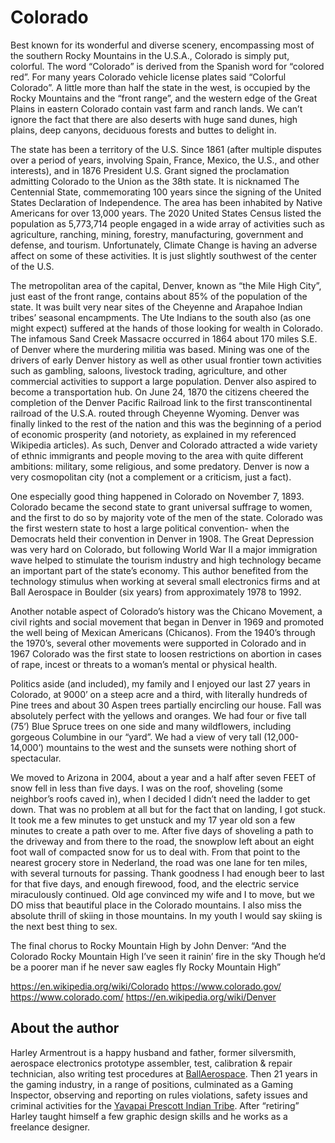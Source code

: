 # Colorado

Best known for its wonderful and diverse scenery, encompassing most of the southern Rocky
Mountains in the U.S.A., Colorado is simply put, colorful. The word “Colorado” is derived from
the Spanish word for “colored red”. For many years Colorado vehicle license plates said
“Colorful Colorado”. A little more than half the state in the west, is occupied by the Rocky
Mountains and the “front range”, and the western edge of the Great Plains in eastern
Colorado contain vast farm and ranch lands. We can’t ignore the fact that there are also
deserts with huge sand dunes, high plains, deep canyons, deciduous forests and buttes to
delight in.

The state has been a territory of the U.S. Since 1861 (after multiple disputes over a period of
years, involving Spain, France, Mexico, the U.S., and other interests), and in 1876 President
U.S. Grant signed the proclamation admitting Colorado to the Union as the 38th state. It is
nicknamed The Centennial State, commemorating 100 years since the signing of the United
States Declaration of Independence. The area has been inhabited by Native Americans for
over 13,000 years. The 2020 United States Census listed the population as 5,773,714 people
engaged in a wide array of activities such as agriculture, ranching, mining, forestry,
manufacturing, government and defense, and tourism. Unfortunately, Climate Change is
having an adverse affect on some of these activities. It is just slightly southwest of the center
of the U.S.

The metropolitan area of the capital, Denver, known as “the Mile High City”, just east of the
front range, contains about 85% of the population of the state. It was built very near sites of
the Cheyenne and Arapahoe Indian tribes’ seasonal encampments. The Ute Indians to the
south also (as one might expect) suffered at the hands of those looking for wealth in Colorado.
The infamous Sand Creek Massacre occurred in 1864 about 170 miles S.E. of Denver where the
murdering militia was based. Mining was one of the drivers of early Denver history as well as
other usual frontier town activities such as gambling, saloons, livestock trading, agriculture,
and other commercial activities to support a large population. Denver also aspired to become
a transportation hub. On June 24, 1870 the citizens cheered the completion of the Denver
Pacific Railroad link to the first transcontinental railroad of the U.S.A. routed through
Cheyenne Wyoming. Denver was finally linked to the rest of the nation and this was the
beginning of a period of economic prosperity (and notoriety, as explained in my referenced
Wikipedia articles). As such, Denver and Colorado attracted a wide variety of ethnic
immigrants and people moving to the area with quite different ambitions: military, some
religious, and some predatory. Denver is now a very cosmopolitan city (not a complement or a
criticism, just a fact).

One especially good thing happened in Colorado on November 7, 1893. Colorado became the
second state to grant universal suffrage to women, and the first to do so by majority vote of
the men of the state. Colorado was the first western state to host a large political convention-
when the Democrats held their convention in Denver in 1908. The Great Depression was
very hard on Colorado, but following World War II a major immigration wave helped to
stimulate the tourism industry and high technology became an important part of the state’s
economy. This author benefited from the technology stimulus when working at several small
electronics firms and at Ball Aerospace in Boulder (six years) from approximately 1978 to 1992.

Another notable aspect of Colorado’s history was the Chicano Movement, a civil rights and
social movement that began in Denver in 1969 and promoted the well being of Mexican
Americans (Chicanos). From the 1940’s through the 1970’s, several other movements were
supported in Colorado and in 1967 Colorado was the first state to loosen restrictions on
abortion in cases of rape, incest or threats to a woman’s mental or physical health.

Politics aside (and included), my family and I enjoyed our last 27 years in Colorado, at 9000’ on
a steep acre and a third, with literally hundreds of Pine trees and about 30 Aspen trees
partially encircling our house. Fall was absolutely perfect with the yellows and oranges. We
had four or five tall (75’) Blue Spruce trees on one side and many wildflowers, including
gorgeous Columbine in our “yard”. We had a view of very tall (12,000-14,000’) mountains to
the west and the sunsets were nothing short of spectacular.

We moved to Arizona in 2004, about a year and a half after seven FEET of snow fell in less than
five days. I was on the roof, shoveling (some neighbor’s roofs caved in), when I decided I
didn’t need the ladder to get down. That was no problem at all but for the fact that on
landing, I got stuck. It took me a few minutes to get unstuck and my 17 year old son a few
minutes to create a path over to me. After five days of shoveling a path to the driveway and
from there to the road, the snowplow left about an eight foot wall of compacted snow for us
to deal with. From that point to the nearest grocery store in Nederland, the road was one lane
for ten miles, with several turnouts for passing. Thank goodness I had enough beer to last for
that five days, and enough firewood, food, and the electric service miraculously continued.
Old age convinced my wife and I to move, but we DO miss that beautiful place in the Colorado
mountains. I also miss the absolute thrill of skiing in those mountains. In my youth I would
say skiing is the next best thing to sex.

The final chorus to Rocky Mountain High by John Denver:
“And the Colorado Rocky Mountain High
I’ve seen it rainin’ fire in the sky
Though he’d be a poorer man if he never saw eagles fly
Rocky Mountain High”

<https://en.wikipedia.org/wiki/Colorado>
<https://www.colorado.gov/>
<https://www.colorado.com/>
<https://en.wikipedia.org/wiki/Denver>

## About the author

Harley Armentrout is a happy husband and father, former silversmith, aerospace electronics prototype assembler, test, calibration & repair technician, also writing test procedures at [BallAerospace](https://www.ball.com/aerospace). Then 21 years in the gaming industry, in a range of positions, culminated as a Gaming Inspector, observing and reporting on rules violations, safety issues and criminal activities for the [Yavapai Prescott Indian Tribe](https://buckyscasino.com/). After “retiring” Harley taught himself a few graphic design skills and he works as a freelance
designer.

